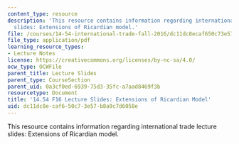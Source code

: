 ```yaml
---
content_type: resource
description: 'This resource contains information regarding international trade lecture
  slides: Extensions of Ricardian model.'
file: /courses/14-54-international-trade-fall-2016/dc11dc8ecaf650c73e57b8a9c7d6058e_MIT14_54F16_Lecture_9.pdf
file_type: application/pdf
learning_resource_types:
- Lecture Notes
license: https://creativecommons.org/licenses/by-nc-sa/4.0/
ocw_type: OCWFile
parent_title: Lecture Slides
parent_type: CourseSection
parent_uid: 0a3cf0ed-6939-75d3-35fc-a7aad8469f3b
resourcetype: Document
title: '14.54 F16 Lecture Slides: Extensions of Ricardian Model'
uid: dc11dc8e-caf6-50c7-3e57-b8a9c7d6058e
---
```

This resource contains information regarding international trade lecture slides: Extensions of Ricardian model.